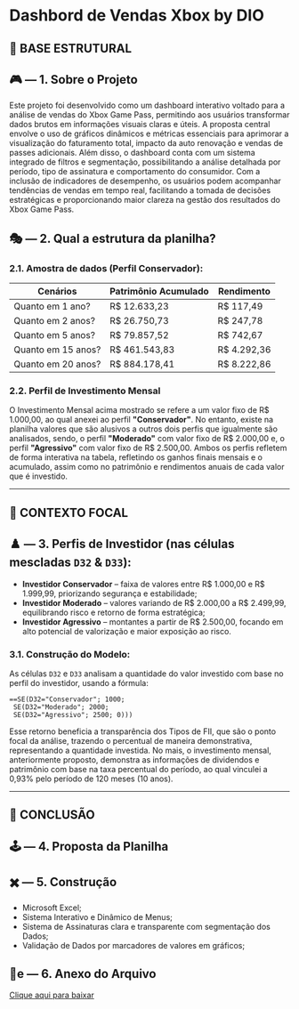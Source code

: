 # Dashbord de Vendas Xbox by DIO

## 🧩 BASE ESTRUTURAL

## 🎮 — 1. Sobre o Projeto

Este projeto foi desenvolvido como um dashboard interativo voltado para a análise de vendas do Xbox Game Pass, permitindo aos usuários transformar dados brutos em informações visuais claras e úteis. A proposta central envolve o uso de gráficos dinâmicos e métricas essenciais para aprimorar a visualização do faturamento total, impacto da auto renovação e vendas de passes adicionais. Além disso, o dashboard conta com um sistema integrado de filtros e segmentação, possibilitando a análise detalhada por período, tipo de assinatura e comportamento do consumidor. Com a inclusão de indicadores de desempenho, os usuários podem acompanhar tendências de vendas em tempo real, facilitando a tomada de decisões estratégicas e proporcionando maior clareza na gestão dos resultados do Xbox Game Pass.

## 🎭 — 2. Qual a estrutura da planilha?


### 2.1. Amostra de dados (Perfil Conservador):

| Cenários           | Patrimônio Acumulado | Rendimento  |
|--------------------|----------------------|-------------|
| Quanto em 1 ano?   | R$ 12.633,23         | R$ 117,49   |
| Quanto em 2 anos?  | R$ 26.750,73         | R$ 247,78   |
| Quanto em 5 anos?  | R$ 79.857,52         | R$ 742,67   |
| Quanto em 15 anos? | R$ 461.543,83        | R$ 4.292,36 |
| Quanto em 20 anos? | R$ 884.178,41        | R$ 8.222,86 |

### 2.2. Perfil de Investimento Mensal

O Investimento Mensal acima mostrado se refere a um valor fixo de R$ 1.000,00, ao qual anexei ao perfil **"Conservador"**. No entanto, existe na planilha valores que são alusivos a outros dois perfis que igualmente são analisados, sendo, o perfil **"Moderado"** com valor fixo de R$ 2.000,00 e, o perfil **"Agressivo"** com valor fixo de R$ 2.500,00.
Ambos os perfis refletem de forma interativa na tabela, refletindo os ganhos finais mensais e o acumulado, assim como no patrimônio e rendimentos anuais de cada valor que é investido.

---

## 🎱 CONTEXTO FOCAL

## ♟️ — 3. Perfis de Investidor (nas células mescladas `D32` & `D33`):

- **Investidor Conservador** – faixa de valores entre R$ 1.000,00 e R$ 1.999,99, priorizando segurança e estabilidade;
- **Investidor Moderado** – valores variando de R$ 2.000,00 a R$ 2.499,99, equilibrando risco e retorno de forma estratégica;
- **Investidor Agressivo** – montantes a partir de R$ 2.500,00, focando em alto potencial de valorização e maior exposição ao risco.

### 3.1. Construção do Modelo:

As células `D32` e `D33` analisam a quantidade do valor investido com base no perfil do investidor, usando a fórmula:

```excel
==SE(D32="Conservador"; 1000;
 SE(D32="Moderado"; 2000;
 SE(D32="Agressivo"; 2500; 0)))
```

Esse retorno beneficia a transparência dos Tipos de FII, que são o ponto focal da análise, trazendo o percentual de maneira demonstrativa, representando a quantidade investida. 
No mais, o investimento mensal, anteriormente proposto, demonstra as informações de dividendos e patrimônio com base na taxa percentual do período, ao qual vinculei a 0,93% pelo período de 120 meses (10 anos).

---

## 🎲 CONCLUSÃO

## 🕹️ — 4. Proposta da Planilha



## ✖️ — 5. Construção

- Microsoft Excel;
- Sistema Interativo e Dinâmico de Menus;
- Sistema de Assinaturas clara e transparente com segmentação dos Dados;
- Validação de Dados por marcadores de valores em gráficos;
  
## 🎰e — 6. Anexo do Arquivo
[Clique aqui para baixar](https://github.com/EdBerriel/Dashbord-Vendas-Xbox/blob/main/Dashboard%20Xbox.xlsx)
